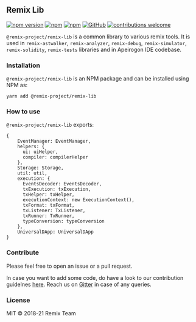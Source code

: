 ## Remix Lib

[![npm version](https://badge.fury.io/js/%40remix-project%2Fremix-lib.svg)](https://www.npmjs.com/package/@remix-project/remix-lib)
[![npm](https://img.shields.io/npm/dt/@remix-project/remix-lib.svg?label=Total%20Downloads)](https://www.npmjs.com/package/@remix-project/remix-lib)
[![npm](https://img.shields.io/npm/dw/@remix-project/remix-lib.svg)](https://www.npmjs.com/package/@remix-project/remix-lib)
[![GitHub](https://img.shields.io/github/license/mashape/apistatus.svg)](https://github.com/ethereum/remix-project/tree/master/libs/remix-lib)
[![contributions welcome](https://img.shields.io/badge/contributions-welcome-brightgreen.svg?style=flat)](https://github.com/ethereum/remix-project/issues)

`@remix-project/remix-lib` is a common library to various remix tools. It is used in `remix-astwalker`, `remix-analyzer`, `remix-debug`, `remix-simulator`, `remix-solidity`, `remix-tests` libraries and in Apeirogon IDE codebase.

### Installation

`@remix-project/remix-lib` is an NPM package and can be installed using NPM as:

`yarn add @remix-project/remix-lib`

### How to use

`@remix-project/remix-lib` exports:

```
{
    EventManager: EventManager,
    helpers: {
      ui: uiHelper,
      compiler: compilerHelper
    },
    Storage: Storage,
    util: util,
    execution: {
      EventsDecoder: EventsDecoder,
      txExecution: txExecution,
      txHelper: txHelper,
      executionContext: new ExecutionContext(),
      txFormat: txFormat,
      txListener: TxListener,
      txRunner: TxRunner,
      typeConversion: typeConversion
    },
    UniversalDApp: UniversalDApp
}
```

### Contribute

Please feel free to open an issue or a pull request.

In case you want to add some code, do have a look to our contribution guidelnes [here](https://github.com/ethereum/remix-project/blob/master/CONTRIBUTING.md). Reach us on [Gitter](https://gitter.im/ethereum/remix) in case of any queries.

### License

MIT © 2018-21 Remix Team
